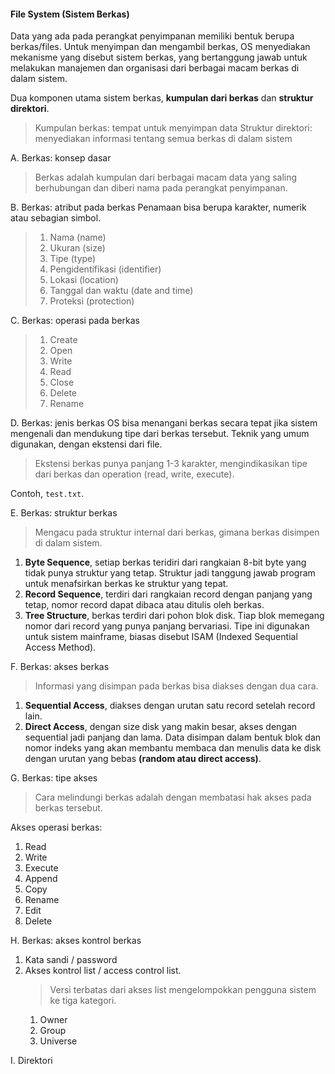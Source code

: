 #### File System (Sistem Berkas)

Data yang ada pada perangkat penyimpanan memiliki bentuk berupa berkas/files.
Untuk menyimpan dan mengambil berkas, OS menyediakan mekanisme yang disebut sistem berkas, yang bertanggung jawab untuk melakukan manajemen dan organisasi dari berbagai macam berkas di dalam sistem.

Dua komponen utama sistem berkas, **kumpulan dari berkas** dan **struktur direktori**.
> Kumpulan berkas: tempat untuk menyimpan data
> Struktur direktori: menyediakan informasi tentang semua berkas di dalam sistem

A. Berkas: konsep dasar
> Berkas adalah kumpulan dari berbagai macam data yang saling berhubungan dan diberi nama pada perangkat penyimpanan.

B. Berkas: atribut pada berkas
Penamaan bisa berupa karakter, numerik atau sebagian simbol.
> 1. Nama (name)
> 2. Ukuran (size)
> 3. Tipe (type)
> 4. Pengidentifikasi (identifier)
> 5. Lokasi (location)
> 6. Tanggal dan waktu (date and time)
> 7. Proteksi (protection)

C. Berkas: operasi pada berkas
> 1. Create
> 2. Open
> 3. Write
> 4. Read
> 5. Close
> 6. Delete
> 7. Rename

D. Berkas: jenis berkas
OS bisa menangani berkas secara tepat jika sistem mengenali dan mendukung tipe dari berkas tersebut.
Teknik yang umum digunakan, dengan ekstensi dari file.
> Ekstensi berkas punya panjang 1-3 karakter, mengindikasikan tipe dari berkas dan operation (read, write, execute).

Contoh, `test.txt`.

E. Berkas: struktur berkas
> Mengacu pada struktur internal dari berkas, gimana berkas disimpen di dalam sistem.

1. **Byte Sequence**, setiap berkas teridiri dari rangkaian 8-bit byte yang tidak punya struktur yang tetap. Struktur jadi tanggung jawab program untuk menafsirkan berkas ke struktur yang tepat.
2. **Record Sequence**, terdiri dari rangkaian record dengan panjang yang tetap, nomor record dapat dibaca atau ditulis oleh berkas.
3. **Tree Structure**, berkas terdiri dari pohon blok disk. Tiap blok memegang nomor dari record yang punya panjang bervariasi. Tipe ini digunakan untuk sistem mainframe, biasas disebut ISAM (Indexed Sequential Access Method).

F. Berkas: akses berkas
> Informasi yang disimpan pada berkas bisa diakses dengan dua cara.

1. **Sequential Access**, diakses dengan urutan satu record setelah record lain.
2. **Direct Access**, dengan size disk yang makin besar, akses dengan sequential jadi panjang dan lama. Data disimpan dalam bentuk blok dan nomor indeks yang akan membantu membaca dan menulis data ke disk dengan urutan yang bebas **(random atau direct access)**.

G. Berkas: tipe akses
> Cara melindungi berkas adalah dengan membatasi hak akses pada berkas tersebut.

Akses operasi berkas:
1. Read
2. Write
3. Execute
4. Append
5. Copy
6. Rename
7. Edit
8. Delete

H. Berkas: akses kontrol berkas
1. Kata sandi / password
2. Akses kontrol list / access control list.
   > Versi terbatas dari akses list mengelompokkan pengguna sistem ke tiga kategori.
   1. Owner
   2. Group
   3. Universe

I. Direktori
